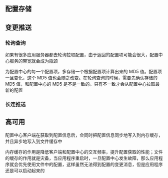 ## 配置存储


## 变更推送
### 轮询查询
如果有很多应用服务器都去轮询拉取配置，由于返回的配置项可能会很大，配置中心服务的带宽就会成为瓶颈

为配置中心的每一个配置项，多存储一个根据配置项计算出来的 MD5 值。配置项一旦变化，这个 MD5 值也会随之改变。在轮询查询的时候，需要先确认存储的 MD5 值，和配置中心的 MD5 是不是一致的。只有不一致才会从配置中心拉取最新的配置

### 长连推送


## 高可用
配置中心客户端在获取到配置信息后，会同时把配置信息同步地写入到内存缓存，并且异步地写入到文件缓存中

内存缓存的作用是降低客户端和配置中心的交互频率，提升配置获取的性能；文件的缓存的作用就是灾备，当应用程序重启时，一旦配置中心发生故障，那么应用程序就会优先使用文件中的配置，这样虽然无法得到配置的变更消息，但是应用程序还是可以启动起来的